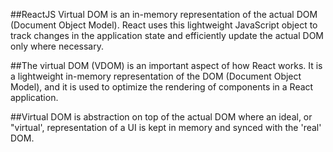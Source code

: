 ##ReactJS Virtual DOM is an in-memory representation of the actual DOM (Document Object Model). React uses this lightweight JavaScript object to track changes in the application state and efficiently update the actual DOM only where necessary.

##The virtual DOM (VDOM) is an important aspect of how React works. It is a lightweight in-memory representation of the DOM (Document Object Model), and it is used to optimize the rendering of components in a React application.


##Virtual DOM is abstraction on top of the actual DOM where an ideal, or "virtual', representation of a UI is kept in memory and synced with the 'real' DOM.
